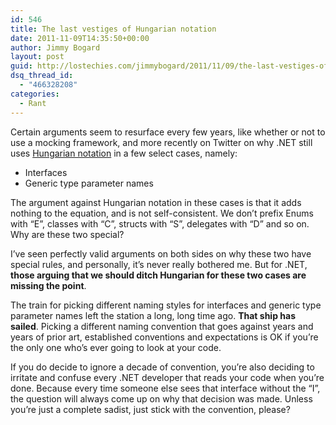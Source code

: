 ```yaml
---
id: 546
title: The last vestiges of Hungarian notation
date: 2011-11-09T14:35:50+00:00
author: Jimmy Bogard
layout: post
guid: http://lostechies.com/jimmybogard/2011/11/09/the-last-vestiges-of-hungarian-notation/
dsq_thread_id:
  - "466328208"
categories:
  - Rant
---
```

Certain arguments seem to resurface every few years, like whether or not to use a mocking framework, and more recently on Twitter on why .NET still uses [Hungarian notation](http://en.wikipedia.org/wiki/Hungarian_notation) in a few select cases, namely:

  * Interfaces
  * Generic type parameter names

The argument against Hungarian notation in these cases is that it adds nothing to the equation, and is not self-consistent. We don’t prefix Enums with “E”, classes with “C”, structs with “S”, delegates with “D” and so on. Why are these two special?

I’ve seen perfectly valid arguments on both sides on why these two have special rules, and personally, it’s never really bothered me. But for .NET, **those arguing that we should ditch Hungarian for these two cases are missing the point**.

The train for picking different naming styles for interfaces and generic type parameter names left the station a long, long time ago. **That ship has sailed**. Picking a different naming convention that goes against years and years of prior art, established conventions and expectations is OK if you’re the only one who’s ever going to look at your code.

If you do decide to ignore a decade of convention, you’re also deciding to irritate and confuse every .NET developer that reads your code when you’re done. Because every time someone else sees that interface without the “I”, the question will always come up on why that decision was made. Unless you’re just a complete sadist, just stick with the convention, please?